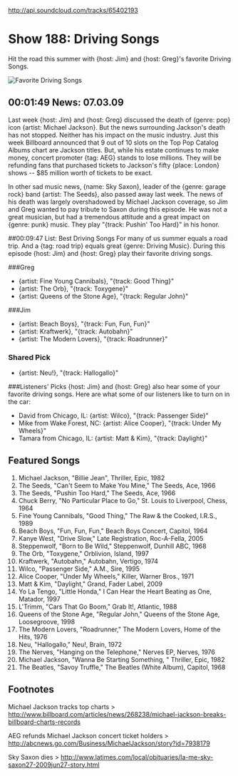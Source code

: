 


http://api.soundcloud.com/tracks/65402193

# Show 188: Driving Songs
Hit the road this summer with {host: Jim} and {host: Greg}'s favorite Driving Songs.

![Favorite Driving Songs](http://static.soundopinions.org/images/2009/driving_songs.jpg)

## 00:01:49 News: 07.03.09
Last week {host: Jim} and {host: Greg} discussed the death of {genre: pop} icon {artist: Michael Jackson}. But the news surrounding Jackson's death has not stopped. Neither has his impact on the music industry. Just this week Billboard announced that 9 out of 10 slots on the Top Pop Catalog Albums chart are Jackson titles. But, while his estate continues to make money, concert promoter {tag: AEG} stands to lose millions. They will be refunding fans that purchased tickets to Jackson's fifty {place: London} shows -- $85 million worth of tickets to be exact.

In other sad music news, {name: Sky Saxon}, leader of the {genre: garage rock} band {artist: The Seeds}, also passed away last week. The news of his death was largely overshadowed by Michael Jackson coverage, so Jim and Greg wanted to pay tribute to Saxon during this episode. He was not a great musician, but had a tremendous attitude and a great impact on {genre: punk} music. They play "{track: Pushin' Too Hard}" in his honor.

##00:09:47 List: Best Driving Songs
For many of us summer equals a road trip. And a {tag: road trip} equals great {genre: Driving Music}. During this episode {host: Jim} and {host: Greg} play their favorite driving songs.

###Greg
- {artist: Fine Young Cannibals}, "{track: Good Thing}"
- {artist: The Orb}, "{track: Toxygene}"
- {artist: Queens of the Stone Age}, "{track: Regular John}"

###Jim
- {artist: Beach Boys}, "{track: Fun, Fun, Fun}"
- {artist: Kraftwerk}, "{track: Autobahn}"
- {artist: The Modern Lovers}, "{track: Roadrunner}"

### Shared Pick
- {artist: Neu!}, "{track: Hallogallo}"

###Listeners' Picks
{host: Jim} and {host: Greg} also hear some of your favorite driving songs. Here are what some of our listeners like to turn on in the car:

- David from Chicago, IL: {artist: Wilco}, "{track: Passenger Side}"
- Mike from Wake Forest, NC: {artist: Alice Cooper}, "{track: Under My Wheels}"
- Tamara from Chicago, IL: {artist: Matt & Kim}, "{track: Daylight}"

## Featured Songs
1. Michael Jackson, "Billie Jean", Thriller, Epic, 1982
2. The Seeds, "Can't Seem to Make You Mine," The Seeds, Ace, 1966
3. The Seeds, "Pushin Too Hard," The Seeds, Ace, 1966
4. Chuck Berry, "No Particular Place to Go," St. Louis to Liverpool, Chess, 1964
5. Fine Young Cannibals, "Good Thing," The Raw & the Cooked, I.R.S., 1989
6. Beach Boys, "Fun, Fun, Fun," Beach Boys Concert, Capitol, 1964
7. Kanye West, "Drive Slow," Late Registration, Roc-A-Fella, 2005
8. Steppenwolf, "Born to Be Wild," Steppenwolf, Dunhill ABC, 1968
9. The Orb, "Toxygene," Orblivion, Island, 1997
10. Kraftwerk, "Autobahn," Autobahn, Vertigo, 1974
11. Wilco, "Passenger Side," A.M., Sire, 1995
12. Alice Cooper, "Under My Wheels," Killer, Warner Bros., 1971
13. Matt & Kim, "Daylight," Grand, Fader Label, 2009
14. Yo La Tengo, "Little Honda," I Can Hear the Heart Beating as One, Matador, 1997
15. L'Trimm, "Cars That Go Boom," Grab It!, Atlantic, 1988
16. Queens of the Stone Age, "Regular John," Queens of the Stone Age, Loosegroove, 1998
17. The Modern Lovers, "Roadrunner," The Modern Lovers, Home of the Hits, 1976
18. Neu, "Hallogallo," Neu!, Brain, 1972
19. The Nerves, "Hanging on the Telephone," Nerves EP, Nerves, 1976
20. Michael Jackson, "Wanna Be Starting Something, " Thriller, Epic, 1982
21. The Beatles, "Savoy Truffle," The Beatles (White Album), Capitol, 1968

## Footnotes 

Michael Jackson tracks top charts > http://www.billboard.com/articles/news/268238/michael-jackson-breaks-billboard-charts-records

AEG refunds Michael Jackson concert ticket holders >
http://abcnews.go.com/Business/MichaelJackson/story?id=7938179

Sky Saxon dies > http://www.latimes.com/local/obituaries/la-me-sky-saxon27-2009jun27-story.html